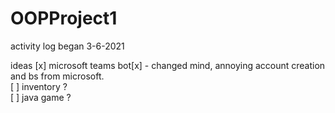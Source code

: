 # OOPProject1

activity log began 3-6-2021

ideas
[x] microsoft teams bot[x] - changed mind, annoying account creation and bs from microsoft.  
[ ] inventory ?  
[ ] java game ?
